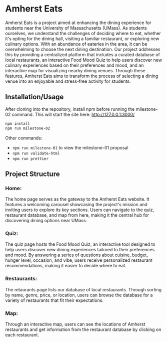 # Amherst Eats

Amherst Eats is a project aimed at enhancing the dining experience for students near the University of Massachusetts (UMass). As students ourselves, we understand the challenges of deciding where to eat, whether it's opting for the dining hall, visiting a familiar restaurant, or exploring new culinary options. With an abundance of eateries in the area, it can be overwhelming to choose the next dining destination. Our project addresses this by providing a centralized platform that includes a curated database of local restaurants, an interactive Food Mood Quiz to help users discover new culinary experiences based on their preferences and mood, and an interactive map for visualizing nearby dining venues. Through these features, Amherst Eats aims to transform the process of selecting a dining venue into an enjoyable and stress-free activity for students.

## Installation/Usage

After cloning into the repository, install npm before running the milestone-02 command. This will start the site here: http://127.0.0.1:3000/

```bash
npm install
npm run milestone-02
```

Other commands:
- ``npm run milestone-01`` to view the milestone-01 proposal
- ``npm run validate-html``
- ``npm run prettier``

## Project Structure
### Home:
The home page serves as the gateway to the Amherst Eats website. It features a welcoming carousel showcasing the project's mission and inviting users to explore its key sections. Users can navigate to the quiz, restaurant database, and map from here, making it the central hub for discovering dining options near UMass.
### Quiz:
The quiz page hosts the Food Mood Quiz, an interactive tool designed to help users discover new dining experiences tailored to their preferences and mood. By answering a series of questions about cuisine, budget, hunger level, occasion, and vibe, users receive personalized restaurant recommendations, making it easier to decide where to eat.
### Restaurants:
The retaurants page lists our database of local restaurants. Through sorting by name, genre, price, or location, users can browse the database for a variety of restaurants that fit their expectations.
### Map:
Through an interactive map, users can see the locations of Amherst restaurants and get information from the restaurant database by clicking on each restaurant.

